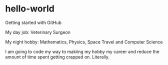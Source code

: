 # hello-world

Getting started with GitHub

My day job: Veterinary Surgeon

My night hobby: Mathematics, Physics, Space Travel and Computer Science

I am going to code my way to makiing my hobby my career and reduce the amount of time spent getting crapped on. Literally.
